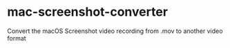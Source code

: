 # mac-screenshot-converter
Convert the macOS Screenshot video recording from .mov to another video format
